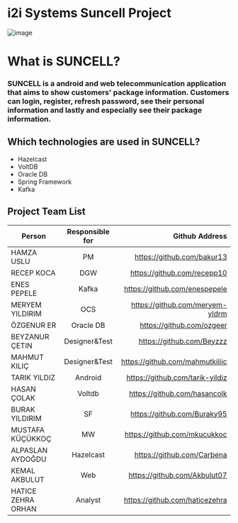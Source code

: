 # i2i Systems Suncell Project
![image](https://user-images.githubusercontent.com/108797599/219052704-f037b8b4-08cd-40d9-9e5e-68a9154def77.png)

# What is SUNCELL?
### SUNCELL is a android and web  telecommunication application that aims to show customers' package information. Customers can login, register, refresh password, see their personal information and lastly and especially see their package information.
## Which technologies are used in SUNCELL?
- Hazelcast
- VoltDB
- Oracle DB
- Spring Framework
- Kafka
  
## Project Team List

|Person |Responsible for	|Github Address|
| --|:-------:| -----:|
|HAMZA USLU				|				PM     |https://github.com/bakur13     |
|RECEP KOCA       |				DGW    |https://github.com/recepp10    |
|ENES PEPELE	  	|					Kafka|https://github.com/enespepele  |
|MERYEM YILDIRIM	|						OCS|https://github.com/meryem-yldrm|
|ÖZGENUR ER				|		Oracle DB  |https://github.com/ozgeer      |
|BEYZANUR ÇETIN 	|	Designer&Test|https://github.com/Beyzzz      |
|MAHMUT KILIÇ			|	Designer&Test|https://github.com/mahmutkiliic|
|TARIK YILDIZ			|		  Android  |https://github.com/tarik-yildiz|
|HASAN ÇOLAK			|		Voltdb     |https://github.com/hasancolk   |
|BURAK YILDIRIM		|					 SF  |https://github.com/Buraky95    |
|MUSTAFA KÜÇÜKKOÇ	|		MW         |https://github.com/mkucukkoc   |
|ALPASLAN AYDOĞDU |		 Hazelcast |https://github.com/Carbena     |
|KEMAL AKBULUT	  |				Web    |https://github.com/Akbulut07   |
|HATICE ZEHRA ORHAN|		Analyst  |https://github.com/haticezehra |


